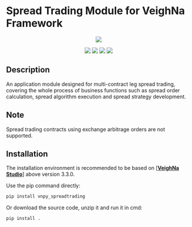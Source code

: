 # Spread Trading Module for VeighNa Framework

<p align="center">
  <img src ="https://vnpy.oss-cn-shanghai.aliyuncs.com/vnpy-logo.png"/>
</p>

<p align="center">
    <img src ="https://img.shields.io/badge/version-1.1.9-blueviolet.svg"/>
    <img src ="https://img.shields.io/badge/platform-windows|linux|macos-yellow.svg"/>
    <img src ="https://img.shields.io/badge/python-3.7|3.8|3.9|3.10-blue.svg" />
    <img src ="https://img.shields.io/github/license/vnpy/vnpy.svg?color=orange"/>
</p>

## Description

An application module designed for multi-contract leg spread trading, covering the whole process of business functions such as spread order calculation, spread algorithm execution and spread strategy development.

## Note

Spread trading contracts using exchange arbitrage orders are not supported.

## Installation

The installation environment is recommended to be based on [[**VeighNa Studio**](https://edarchimbaud.com/veighna-website)] above version 3.3.0.

Use the pip command directly:

```bash
pip install vnpy_spreadtrading
```


Or download the source code, unzip it and run it in cmd:

```bash
pip install .
```
